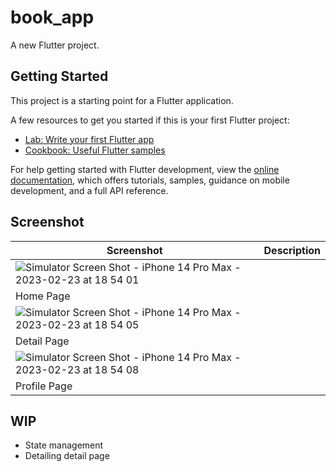 # book_app

A new Flutter project.

## Getting Started

This project is a starting point for a Flutter application.

A few resources to get you started if this is your first Flutter project:

- [Lab: Write your first Flutter app](https://docs.flutter.dev/get-started/codelab)
- [Cookbook: Useful Flutter samples](https://docs.flutter.dev/cookbook)

For help getting started with Flutter development, view the
[online documentation](https://docs.flutter.dev/), which offers tutorials,
samples, guidance on mobile development, and a full API reference.

## Screenshot

| Screenshot      | Description |
| ----------- | ----------- |
|     ![Simulator Screen Shot - iPhone 14 Pro Max - 2023-02-23 at 18 54 01](https://user-images.githubusercontent.com/24914859/220899695-0c5a4389-1234-4684-93b4-e6e654f48eb4.png)
  | Home Page       |
|   ![Simulator Screen Shot - iPhone 14 Pro Max - 2023-02-23 at 18 54 05](https://user-images.githubusercontent.com/24914859/220899776-b1f434e0-094f-493c-8832-5b75fcc4a2f3.png)
 | Detail Page        |
|   ![Simulator Screen Shot - iPhone 14 Pro Max - 2023-02-23 at 18 54 08](https://user-images.githubusercontent.com/24914859/220899822-71cfec73-e5ea-4da0-8d37-8a1f90fba0b4.png)
 | Profile Page        |
 
 ## WIP
 - State management
 - Detailing detail page

